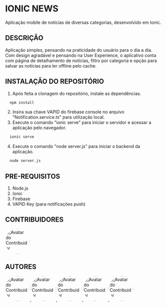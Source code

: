 # IONIC NEWS
Aplicação mobile de notícias de diversas categorias, desenvolvido em Ionic.

## DESCRIÇÃO
Aplicação simples, pensando na praticidade do usuário para o dia a dia. Com design agradável e pensando na User Experience, o aplicativo conta com página de detalhamento de notícias, filtro por categoria e opção para salvar as notícias para ler offline pelo cache.

## INSTALAÇÃO DO REPOSITÓRIO
1. Após feita a clonagem do repositório, instale as dependências.
 ```sh
   npm install
   ```
2. Insira sua chave VAPID do firebase console no arquivo "Notification.service.ts" para utilização local.
3. Execute o comando "ionic serve" para iniciar o servidor e acessar a aplicação pelo navegador.
 ```sh
   ionic serve
   ```
4. Execute o comando "node server.js" para iniciar o backend da aplicação.
 ```sh
   node server.js
   ```

## PRE-REQUISITOS
1. Node.js
2. Ionic
3. Firebase
4. VAPID Key (para notificações push)

## CONTRIBUIDORES 
<a href="https://github.com/HugoDias05"/>
<img src="https://avatars.githubusercontent.com/u/187983727?s=400&v=4" width="80px;" style="border-radius: 50%;" alt="Avatar do Contribuidor"/>
</a>

## AUTORES 
<a href="https://github.com/HugoDias05"/>
<img src="https://avatars.githubusercontent.com/u/187983727?s=400&v=4" width="80px;" style="border-radius: 50%;" alt="Avatar do Contribuidor"/>
</a>
<a href="https://github.com/HugoDias05"/>
<img src="https://avatars.githubusercontent.com/u/187983727?s=400&v=4" width="80px;" style="border-radius: 50%;" alt="Avatar do Contribuidor"/>
</a>
<a href="https://github.com/HugoDias05"/>
<img src="https://avatars.githubusercontent.com/u/187983727?s=400&v=4" width="80px;" style="border-radius: 50%;" alt="Avatar do Contribuidor"/>
</a>
<a href="https://github.com/HugoDias05"/>
<img src="https://avatars.githubusercontent.com/u/187983727?s=400&v=4" width="80px;" style="border-radius: 50%;" alt="Avatar do Contribuidor"/>
</a>
<a href="https://github.com/HugoDias05"/>
<img src="https://avatars.githubusercontent.com/u/187983727?s=400&v=4" width="80px;" style="border-radius: 50%;" alt="Avatar do Contribuidor"/>
</a>